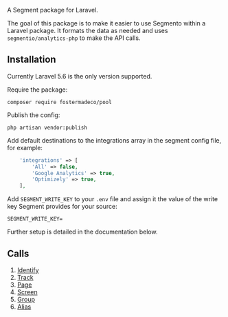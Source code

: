 A Segment package for Laravel.

The goal of this package is to make it easier to use Segmento within a Laravel package.
It formats the data as needed and uses `segmentio/analytics-php` to make the API calls.

## Installation

Currently Laravel 5.6 is the only version supported.

Require the package:

```
composer require fostermadeco/pool
```

Publish the config:

```
php artisan vendor:publish
```

Add default destinations to the integrations array in the segment config file, for example:

```php
    'integrations' => [
        'All' => false,
        'Google Analytics' => true,
        'Optimizely' => true,
    ],
```

Add `SEGMENT_WRITE_KEY` to your `.env` file and assign it the value of the write key Segment
provides for your source:

```
SEGMENT_WRITE_KEY=
```

Further setup is detailed in the documentation below.

## Calls

1. [Identify](docs/IDENTIFY.md)
2. [Track](docs/TRACK.md)
3. [Page](docs/PAGE.md)
4. [Screen](docs/SCREEN.md)
5. [Group](docs/GROUP.md)
6. [Alias](docs/ALIAS.md)